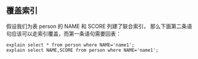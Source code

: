 ## 覆盖索引
假设我们为表 person 的 NAME 和 SCORE 列建了联合索引，
那么下面第二条语句应该可以走索引覆盖，而第一条语句需要回表：

```
explain select * from person where NAME='name1';
explain select NAME,SCORE from person where NAME='name1';
```

